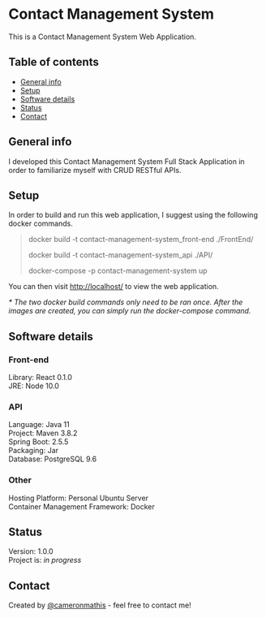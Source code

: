 # Contact Management System

This is a Contact Management System Web Application.

## Table of contents

- [General info](#general-info)
- [Setup](#setup)
- [Software details](#Software-details)
- [Status](#status)
- [Contact](#contact)

## General info

I developed this Contact Management System Full Stack Application in order to familiarize myself with CRUD RESTful APIs.

## Setup

In order to build and run this web application, I suggest using the following docker commands.

> docker build -t contact-management-system_front-end ./FrontEnd/
> 
> docker build -t contact-management-system_api ./API/
> 
> docker-compose -p contact-management-system up

You can then visit <http://localhost/> to view the web application.

_\* The two docker build commands only need to be ran once. After the images are created, you can simply run the docker-compose command._

## Software details

### Front-end

Library: React 0.1.0 <br/>
JRE: Node 10.0 <br/>

### API

Language: Java 11 <br/>
Project: Maven 3.8.2 <br/>
Spring Boot: 2.5.5 <br/>
Packaging: Jar <br/>
Database: PostgreSQL 9.6 <br/>

### Other

Hosting Platform: Personal Ubuntu Server <br/>
Container Management Framework: Docker <br/>

## Status

Version: 1.0.0 <br/>
Project is: _in progress_

## Contact

Created by [@cameronmathis](https://github.com/cameronmathis/) - feel free to contact me!

